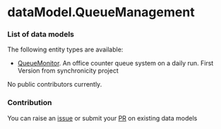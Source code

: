 # dataModel.QueueManagement

### List of data models

The following entity types are available:
- [QueueMonitor](https://github.com/smart-data-models/dataModel.QueueManagement/blob/master/QueueMonitor/README.md). An office counter queue system on a daily run. First Version from synchronicity project


No public contributors currently.


### Contribution
You can raise an [issue](https://github.com/smart-data-models/dataModel.QueueManagement/issues) or submit your [PR](https://github.com/smart-data-models/dataModel.QueueManagement/pulls) on existing data models
